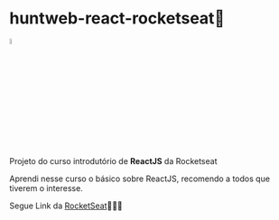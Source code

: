 # huntweb-react-rocketseat🚀

<img src="https://reactnative.dev/img/header_logo.svg?s=20" width="5%">



Projeto do curso introdutório de **ReactJS** da Rocketseat

Aprendi nesse curso o básico sobre ReactJS, recomendo a todos que tiverem o interesse.

Segue Link da [RocketSeat](https://rocketseat.com.br)🚀🚀🚀
